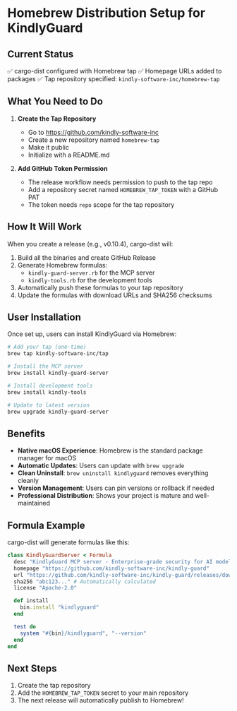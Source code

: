 # Homebrew Distribution Setup for KindlyGuard

## Current Status
✅ cargo-dist configured with Homebrew tap
✅ Homepage URLs added to packages
✅ Tap repository specified: `kindly-software-inc/homebrew-tap`

## What You Need to Do

1. **Create the Tap Repository**
   - Go to https://github.com/kindly-software-inc
   - Create a new repository named `homebrew-tap`
   - Make it public
   - Initialize with a README.md

2. **Add GitHub Token Permission**
   - The release workflow needs permission to push to the tap repo
   - Add a repository secret named `HOMEBREW_TAP_TOKEN` with a GitHub PAT
   - The token needs `repo` scope for the tap repository

## How It Will Work

When you create a release (e.g., v0.10.4), cargo-dist will:

1. Build all the binaries and create GitHub Release
2. Generate Homebrew formulas:
   - `kindly-guard-server.rb` for the MCP server
   - `kindly-tools.rb` for the development tools
3. Automatically push these formulas to your tap repository
4. Update the formulas with download URLs and SHA256 checksums

## User Installation

Once set up, users can install KindlyGuard via Homebrew:

```bash
# Add your tap (one-time)
brew tap kindly-software-inc/tap

# Install the MCP server
brew install kindly-guard-server

# Install development tools
brew install kindly-tools

# Update to latest version
brew upgrade kindly-guard-server
```

## Benefits

- **Native macOS Experience**: Homebrew is the standard package manager for macOS
- **Automatic Updates**: Users can update with `brew upgrade`
- **Clean Uninstall**: `brew uninstall kindlyguard` removes everything cleanly
- **Version Management**: Users can pin versions or rollback if needed
- **Professional Distribution**: Shows your project is mature and well-maintained

## Formula Example

cargo-dist will generate formulas like this:

```ruby
class KindlyGuardServer < Formula
  desc "KindlyGuard MCP server - Enterprise-grade security for AI model interactions"
  homepage "https://github.com/kindly-software-inc/kindly-guard"
  url "https://github.com/kindly-software-inc/kindly-guard/releases/download/v0.10.4/kindly-guard-server-x86_64-apple-darwin.tar.gz"
  sha256 "abc123..." # Automatically calculated
  license "Apache-2.0"

  def install
    bin.install "kindlyguard"
  end

  test do
    system "#{bin}/kindlyguard", "--version"
  end
end
```

## Next Steps

1. Create the tap repository
2. Add the `HOMEBREW_TAP_TOKEN` secret to your main repository
3. The next release will automatically publish to Homebrew!